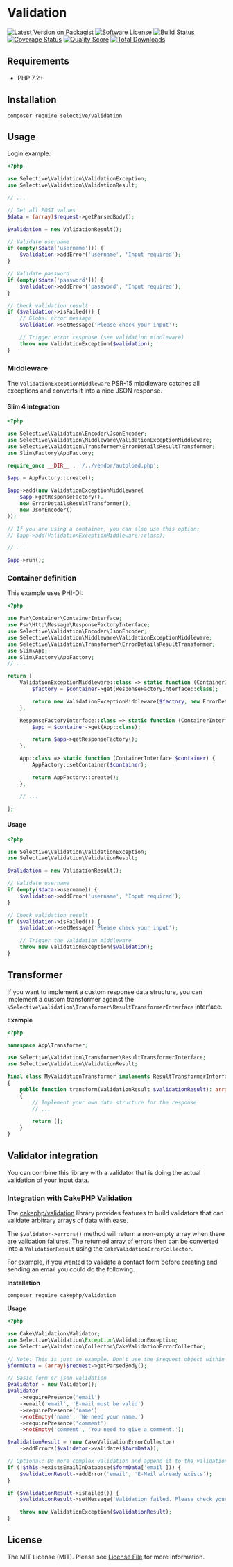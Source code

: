 # Validation

[![Latest Version on Packagist](https://img.shields.io/github/release/selective-php/validation.svg)](https://packagist.org/packages/selective/validation)
[![Software License](https://img.shields.io/badge/license-MIT-brightgreen.svg)](LICENSE)
[![Build Status](https://github.com/selective-php/validation/workflows/PHP/badge.svg)](https://github.com/selective-php/validation/actions)
[![Coverage Status](https://scrutinizer-ci.com/g/selective-php/validation/badges/coverage.png?b=master)](https://scrutinizer-ci.com/g/selective-php/validation/code-structure)
[![Quality Score](https://scrutinizer-ci.com/g/selective-php/validation/badges/quality-score.png?b=master)](https://scrutinizer-ci.com/g/selective-php/validation/?branch=master)
[![Total Downloads](https://img.shields.io/packagist/dt/selective/validation.svg)](https://packagist.org/packages/selective/validation/stats)

## Requirements

* PHP 7.2+

## Installation

```shell
composer require selective/validation
```

## Usage

Login example:

```php
<?php

use Selective\Validation\ValidationException;
use Selective\Validation\ValidationResult;

// ...

// Get all POST values
$data = (array)$request->getParsedBody();

$validation = new ValidationResult();

// Validate username
if (empty($data['username'])) {
    $validation->addError('username', 'Input required');
}

// Validate password
if (empty($data['password'])) {
    $validation->addError('password', 'Input required');
}

// Check validation result
if ($validation->isFailed()) {
    // Global error message
    $validation->setMessage('Please check your input');

    // Trigger error response (see validation middleware)
    throw new ValidationException($validation);
}
```

### Middleware

The `ValidationExceptionMiddleware` PSR-15 middleware catches all exceptions and converts 
it into a nice JSON response.

#### Slim 4 integration

```php
<?php

use Selective\Validation\Encoder\JsonEncoder;
use Selective\Validation\Middleware\ValidationExceptionMiddleware;
use Selective\Validation\Transformer\ErrorDetailsResultTransformer;
use Slim\Factory\AppFactory;

require_once __DIR__ . '/../vendor/autoload.php';

$app = AppFactory::create();

$app->add(new ValidationExceptionMiddleware(
    $app->getResponseFactory(),
    new ErrorDetailsResultTransformer(),
    new JsonEncoder()
));

// If you are using a container, you can also use this option:
// $app->add(ValidationExceptionMiddleware::class);

// ...

$app->run();
```

### Container definition

This example uses PHI-DI:

```php
<?php

use Psr\Container\ContainerInterface;
use Psr\Http\Message\ResponseFactoryInterface;
use Selective\Validation\Encoder\JsonEncoder;
use Selective\Validation\Middleware\ValidationExceptionMiddleware;
use Selective\Validation\Transformer\ErrorDetailsResultTransformer;
use Slim\App;
use Slim\Factory\AppFactory;
// ...

return [
    ValidationExceptionMiddleware::class => static function (ContainerInterface $container) {
        $factory = $container->get(ResponseFactoryInterface::class);

        return new ValidationExceptionMiddleware($factory, new ErrorDetailsResultTransformer(), new JsonEncoder());
    },

    ResponseFactoryInterface::class => static function (ContainerInterface $container) {
        $app = $container->get(App::class);

        return $app->getResponseFactory();
    },

    App::class => static function (ContainerInterface $container) {
        AppFactory::setContainer($container);

        return AppFactory::create();
    },

    // ...

];
```

#### Usage

```php
<?php

use Selective\Validation\ValidationException;
use Selective\Validation\ValidationResult;

$validation = new ValidationResult();

// Validate username
if (empty($data->username)) {
    $validation->addError('username', 'Input required');
}

// Check validation result
if ($validation->isFailed()) {
    $validation->setMessage('Please check your input');

    // Trigger the validation middleware
    throw new ValidationException($validation);
}
```

## Transformer

If you want to implement a custom response data structure, 
you can implement a custom transformer against the 
`\Selective\Validation\Transformer\ResultTransformerInterface` interface.

**Example**

```php
<?php

namespace App\Transformer;

use Selective\Validation\Transformer\ResultTransformerInterface;
use Selective\Validation\ValidationResult;

final class MyValidationTransformer implements ResultTransformerInterface
{
    public function transform(ValidationResult $validationResult): array
    {
        // Implement your own data structure for the response
        // ...

        return [];
    }
}
```

## Validator integration

You can combine this library with a validator that is doing the actual validation of your input data.

### Integration with CakePHP Validation 

The [cakephp/validation](https://github.com/cakephp/validation) library provides features to 
build validators that can validate arbitrary arrays of data with ease. 

The `$validator->errors()` method will return a non-empty array when there are validation failures. 
The returned array of errors then can be converted into a `ValidationResult` 
using the `CakeValidationErrorCollector`.

For example, if you wanted to validate a contact form before creating and sending 
an email you could do the following.

**Installation**

```
composer require cakephp/validation
```

**Usage**

```php
<?php

use Cake\Validation\Validator;
use Selective\Validation\Exception\ValidationException;
use Selective\Validation\Collector\CakeValidationErrorCollector;

// Note: This is just an example. Don't use the $request object within the domain layer.
$formData = (array)$request->getParsedBody();

// Basic form or json validation
$validator = new Validator();
$validator
    ->requirePresence('email')
    ->email('email', 'E-mail must be valid')
    ->requirePresence('name')
    ->notEmpty('name', 'We need your name.')
    ->requirePresence('comment')
    ->notEmpty('comment', 'You need to give a comment.');

$validationResult = (new CakeValidationErrorCollector)
    ->addErrors($validator->validate($formData));

// Optional: Do more complex validation and append it to the validation result
if (!$this->existsEmailInDatabase($formData['email'])) {
    $validationResult->addError('email', 'E-Mail already exists');
}

if ($validationResult->isFailed()) {
    $validationResult->setMessage('Validation failed. Please check your input.');

    throw new ValidationException($validationResult);
}
```

## License

The MIT License (MIT). Please see [License File](LICENSE) for more information.
